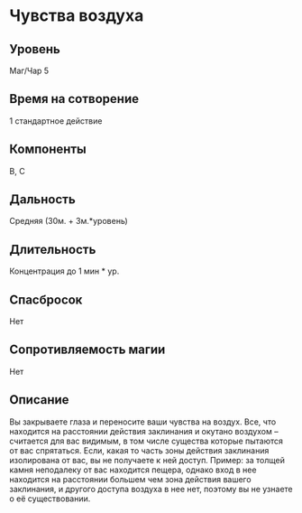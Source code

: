 # Чувства воздуха

## Уровень
Маг/Чар 5
## Время на сотворение
1 стандартное действие
## Компоненты
В, С
## Дальность
Средняя (30м. + 3м.*уровень)
## Длительность
Концентрация до 1 мин * ур.
## Спасбросок
Нет
## Сопротивляемость магии
Нет
## Описание
Вы закрываете глаза и переносите ваши чувства на воздух. Все, что находится на расстоянии действия заклинания и окутано воздухом – считается для вас видимым, в том числе существа которые пытаются от вас спрятаться. Если, какая то часть зоны действия заклинания изолирована от вас, вы не получаете к ней доступ. Пример: за толщей камня неподалеку от вас находится пещера, однако вход в нее находится на расстоянии большем чем зона действия вашего заклинания, и другого доступа воздуха в нее нет, поэтому вы не узнаете о её существовании.